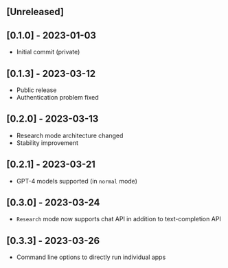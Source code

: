 ## [Unreleased]

## [0.1.0] - 2023-01-03

- Initial commit (private)

## [0.1.3] - 2023-03-12

- Public release
- Authentication problem fixed

## [0.2.0] - 2023-03-13

- Research mode architecture changed
- Stability improvement

## [0.2.1] - 2023-03-21

- GPT-4 models supported (in `normal` mode)

## [0.3.0] - 2023-03-24

- `Research` mode now supports chat API in addition to text-completion API

## [0.3.3] - 2023-03-26

- Command line options to directly run individual apps 
